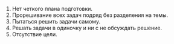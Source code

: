 1. Нет четкого плана подготовки.
2. Прорешивание всех задач подряд без разделения на темы.
3. Пытаться решить задачи самому.
4. Решать задачи в одиночку и ни с не обсуждать решение.
5. Отсутствие цели.
